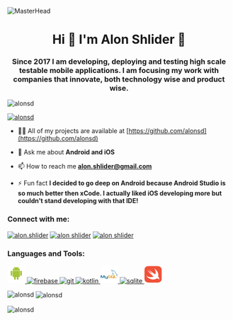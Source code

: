 ![MasterHead](https://cdn.dribbble.com/users/2475489/screenshots/10958341/media/1a42f156117294570ccd94f0b79a7395.gif)
<h1 align="center">Hi 👋 I'm Alon Shlider 📱 </h1>
<h3 align="center">Since 2017 I am developing, deploying and testing high scale testable mobile applications. I am focusing my work with companies that innovate, both technology wise and product wise. </h3>


<p align="left"> <img src="https://komarev.com/ghpvc/?username=alonsd&label=Profile%20views&color=0e75b6&style=flat" alt="alonsd" /> </p>

<p align="left"> <a href="https://github.com/ryo-ma/github-profile-trophy"><img src="https://github-profile-trophy.vercel.app/?username=alonsd" alt="alonsd" /></a> </p>


- 👨‍💻 All of my projects are available at [https://github.com/alonsd](https://github.com/alonsd)

- 💬 Ask me about **Android and iOS**

- 📫 How to reach me **alon.shlider@gmail.com**

- ⚡ Fun fact **I decided to go deep on Android because Android Studio is so much better then xCode. I actually liked iOS developing more but couldn't stand developing with that IDE!**

<h3 align="left">Connect with me:</h3>
<p align="left">
<a href="https://linkedin.com/in/alon.shlider" target="blank"><img align="center" src="https://raw.githubusercontent.com/rahuldkjain/github-profile-readme-generator/master/src/images/icons/Social/linked-in-alt.svg" alt="alon.shlider" height="30" width="40" /></a>
<a href="https://stackoverflow.com/users/alon shlider" target="blank"><img align="center" src="https://raw.githubusercontent.com/rahuldkjain/github-profile-readme-generator/master/src/images/icons/Social/stack-overflow.svg" alt="alon shlider" height="30" width="40" /></a>
<a href="https://fb.com/alon shlider" target="blank"><img align="center" src="https://raw.githubusercontent.com/rahuldkjain/github-profile-readme-generator/master/src/images/icons/Social/facebook.svg" alt="alon shlider" height="30" width="40" /></a>
</p>

<h3 align="left">Languages and Tools:</h3>
<p align="left"> <a href="https://developer.android.com" target="_blank" rel="noreferrer"> <img src="https://raw.githubusercontent.com/devicons/devicon/master/icons/android/android-original-wordmark.svg" alt="android" width="40" height="40"/> </a> <a href="https://firebase.google.com/" target="_blank" rel="noreferrer"> <img src="https://www.vectorlogo.zone/logos/firebase/firebase-icon.svg" alt="firebase" width="40" height="40"/> </a> <a href="https://git-scm.com/" target="_blank" rel="noreferrer"> <img src="https://www.vectorlogo.zone/logos/git-scm/git-scm-icon.svg" alt="git" width="40" height="40"/> </a> <a href="https://kotlinlang.org" target="_blank" rel="noreferrer"> <img src="https://www.vectorlogo.zone/logos/kotlinlang/kotlinlang-icon.svg" alt="kotlin" width="40" height="40"/> </a> <a href="https://www.mysql.com/" target="_blank" rel="noreferrer"> <img src="https://raw.githubusercontent.com/devicons/devicon/master/icons/mysql/mysql-original-wordmark.svg" alt="mysql" width="40" height="40"/> </a> <a href="https://www.sqlite.org/" target="_blank" rel="noreferrer"> <img src="https://www.vectorlogo.zone/logos/sqlite/sqlite-icon.svg" alt="sqlite" width="40" height="40"/> </a> <a href="https://developer.apple.com/swift/" target="_blank" rel="noreferrer"> <img src="https://raw.githubusercontent.com/devicons/devicon/master/icons/swift/swift-original.svg" alt="swift" width="40" height="40"/> </a> </p>

<p><img align="left" src="https://github-readme-stats.vercel.app/api/top-langs?username=alonsd&show_icons=true&locale=en&layout=compact" alt="alonsd" /></p>

<p>&nbsp;<img align="center" src="https://github-readme-stats.vercel.app/api?username=alonsd&show_icons=true&locale=en" alt="alonsd" /></p>

<p><img align="center" src="https://github-readme-streak-stats.herokuapp.com/?user=alonsd&" alt="alonsd" /></p>
